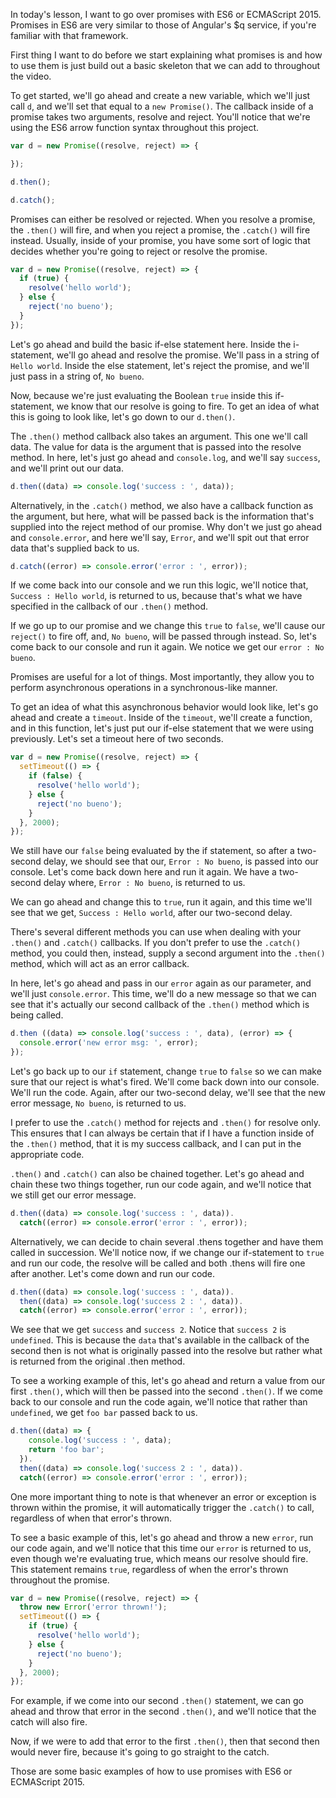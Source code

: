 In today's lesson, I want to go over promises with ES6 or ECMAScript 2015. Promises in ES6 are very similar to those of Angular's $q service, if you're familiar with that framework.

First thing I want to do before we start explaining what promises is and how to use them is just build out a basic skeleton that we can add to throughout the video.

To get started, we'll go ahead and create a new variable, which we'll just call `d`, and we'll set that equal to a `new Promise()`. The callback inside of a promise takes two arguments, resolve and reject. You'll notice that we're using the ES6 arrow function syntax throughout this project.
```javascript
var d = new Promise((resolve, reject) => {

});

d.then();

d.catch();
```
Promises can either be resolved or rejected. When you resolve a promise, the `.then()` will fire, and when you reject a promise, the `.catch()` will fire instead. Usually, inside of your promise, you have some sort of logic that decides whether you're going to reject or resolve the promise.
```javascript
var d = new Promise((resolve, reject) => {
  if (true) {
    resolve('hello world');
  } else {
    reject('no bueno');
  }
});
```
Let's go ahead and build the basic if-else statement here. Inside the i- statement, we'll go ahead and resolve the promise. We'll pass in a string of `Hello world`. Inside the else statement, let's reject the promise, and we'll just pass in a string of, `No bueno`.

Now, because we're just evaluating the Boolean `true` inside this if-statement, we know that our resolve is going to fire. To get an idea of what this is going to look like, let's go down to our `d.then()`.

The `.then()` method callback also takes an argument. This one we'll call data. The value for data is the argument that is passed into the resolve method. In here, let's just go ahead and `console.log`, and we'll say `success`, and we'll print out our data.

```javascript
d.then((data) => console.log('success : ', data));
```
Alternatively, in the `.catch()` method, we also have a callback function as the argument, but here, what will be passed back is the information that's supplied into the reject method of our promise. Why don't we just go ahead and `console.error`, and here we'll say, `Error`, and we'll spit out that error data that's supplied back to us.
```javascript
d.catch((error) => console.error('error : ', error));
```
If we come back into our console and we run this logic, we'll notice that, `Success : Hello world`, is returned to us, because that's what we have specified in the callback of our `.then()` method.

If we go up to our promise and we change this `true` to `false`, we'll cause our `reject()` to fire off, and, `No bueno`, will be passed through instead. So, let's come back to our console and run it again. We notice we get our `error : No bueno`.

Promises are useful for a lot of things. Most importantly, they allow you to perform asynchronous operations in a synchronous-like manner.

To get an idea of what this asynchronous behavior would look like, let's go ahead and create a `timeout`. Inside of the `timeout`, we'll create a function, and in this function, let's just put our if-else statement that we were using previously. Let's set a timeout here of two seconds.
```javascript
var d = new Promise((resolve, reject) => {
  setTimeout(() => {
    if (false) {
      resolve('hello world');
    } else {
      reject('no bueno');
    }
  }, 2000);
});
```
We still have our `false` being evaluated by the if statement, so after a two-second delay, we should see that our, `Error : No bueno`, is passed into our console. Let's come back down here and run it again. We have a two-second delay where, `Error : No bueno`, is returned to us.

We can go ahead and change this to `true`, run it again, and this time we'll see that we get, `Success : Hello world`, after our two-second delay.

There's several different methods you can use when dealing with your `.then()` and `.catch()` callbacks. If you don't prefer to use the `.catch()` method, you could then, instead, supply a second argument into the `.then()` method, which will act as an error callback.

In here, let's go ahead and pass in our `error` again as our parameter, and we'll just `console.error`. This time, we'll do a new message so that we can see that it's actually our second callback of the `.then()` method which is being called.
```javascript
d.then ((data) => console.log('success : ', data), (error) => {
  console.error('new error msg: ', error);
});
```
Let's go back up to our `if` statement, change `true` to `false` so we can make sure that our reject is what's fired. We'll come back down into our console. We'll run the code. Again, after our two-second delay, we'll see that the new error message, `No bueno`, is returned to us.

I prefer to use the `.catch()` method for rejects and `.then()` for resolve only. This ensures that I can always be certain that if I have a function inside of the `.then()` method, that it is my success callback, and I can put in the appropriate code.

`.then()` and `.catch()` can also be chained together. Let's go ahead and chain these two things together, run our code again, and we'll notice that we still get our error message.
```javascript
d.then((data) => console.log('success : ', data)).
  catch((error) => console.error('error : ', error));
```
Alternatively, we can decide to chain several .thens together and have them called in succession. We'll notice now, if we change our if-statement to `true` and run our code, the resolve will be called and both .thens will fire one after another. Let's come down and run our code.
```javascript
d.then((data) => console.log('success : ', data)).
  then((data) => console.log('success 2 : ', data)).
  catch((error) => console.error('error : ', error));
```
We see that we get `success` and `success 2`. Notice that `success 2`  is `undefined`. This is because the `data` that's available in the callback of the second then is not what is originally passed into the resolve but rather what is returned from the original .then method.

To see a working example of this, let's go ahead and return a value from our first `.then()`, which will then be passed into the second `.then()`. If we come back to our console and run the code again, we'll notice that rather than `undefined`, we get `foo bar` passed back to us.
```javascript
d.then((data) => {
    console.log('success : ', data);
    return 'foo bar';
  }).
  then((data) => console.log('success 2 : ', data)).
  catch((error) => console.error('error : ', error));
```
One more important thing to note is that whenever an error or exception is thrown within the promise, it will automatically trigger the `.catch()` to call, regardless of when that error's thrown.

To see a basic example of this, let's go ahead and throw a new `error`, run our code again, and we'll notice that this time our `error` is returned to us, even though we're evaluating true, which means our resolve should fire. This statement remains `true`, regardless of when the error's thrown throughout the promise.
```javascript
var d = new Promise((resolve, reject) => {
  throw new Error('error thrown!');
  setTimeout(() => {
    if (true) {
      resolve('hello world');
    } else {
      reject('no bueno');
    }
  }, 2000);
});
```
For example, if we come into our second `.then()` statement, we can go ahead and throw that error in the second `.then()`, and we'll notice that the catch will also fire.

Now, if we were to add that error to the first `.then()`, then that second then would never fire, because it's going to go straight to the catch.

Those are some basic examples of how to use promises with ES6 or ECMAScript 2015.